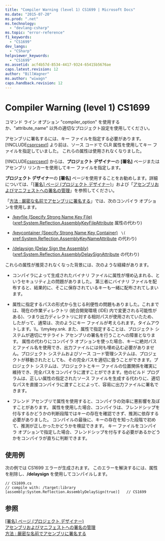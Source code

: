 ```yaml
---
title: "Compiler Warning (level 1) CS1699 | Microsoft Docs"
ms.date: "2015-07-20"
ms.prod: ".net"
ms.technology: 
  - "devlang-csharp"
ms.topic: "error-reference"
f1_keywords: 
  - "CS1699"
dev_langs: 
  - "CSharp"
helpviewer_keywords: 
  - "CS1699"
ms.assetid: acf4b57d-8534-4417-9324-65415b5676ae
caps.latest.revision: 12
author: "BillWagner"
ms.author: "wiwagn"
caps.handback.revision: 12
---
```

# Compiler Warning (level 1) CS1699
コマンド ライン オプション "compiler\_option" を使用するか、"attribute\_name" 以外の適切なプロジェクト設定を使用してください。  
  
 アセンブリに署名するには、キー ファイルを指定する必要があります。  [!INCLUDE[csprcsext](../../../csharp/language-reference/compiler-messages/includes/csprcsext-md.md)] より前は、ソース コードで CLR 属性を使用してキー ファイルを指定していました。  これらの属性は使用されなくなりました。  
  
 [!INCLUDE[csprcsext](../../../csharp/language-reference/compiler-messages/includes/csprcsext-md.md)] からは、**プロジェクト デザイナー**の **\[署名\]** ページまたはアセンブリ リンカーを使用してキー ファイルを指定します。  
  
 **プロジェクト デザイナー**の **\[署名\]** ページを使用することをお勧めします。詳細については、「[\[署名\] ページ \(プロジェクト デザイナー\)](/visual-studio/ide/reference/signing-page-project-designer)」および「[アセンブリおよびマニフェストへの署名の管理](/visual-studio/ide/managing-assembly-and-manifest-signing)」を参照してください。  
  
 「[方法 : 厳密な名前でアセンブリに署名する](../Topic/How%20to:%20Sign%20an%20Assembly%20with%20a%20Strong%20Name.md)」では、次のコンパイラ オプションを使用します。  
  
-   [\/keyfile \(Specify Strong Name Key File\)](../../../csharp/language-reference/compiler-options/keyfile-compiler-option.md) \(<xref:System.Reflection.AssemblyKeyFileAttribute> 属性の代わり\)  
  
-   [\/keycontainer \(Specify Strong Name Key Container\)](../../../csharp/language-reference/compiler-options/keycontainer-compiler-option.md)  ``  \( `` <xref:System.Reflection.AssemblyKeyNameAttribute> の代わり\)  
  
-   [\/delaysign \(Delay Sign the Assembly\)](../../../csharp/language-reference/compiler-options/delaysign-compiler-option.md) \(<xref:System.Reflection.AssemblyDelaySignAttribute> の代わり\)  
  
 これらの属性が推奨されなくなった背景には、次のような経緯があります。  
  
-   コンパイラによって生成されたバイナリ ファイルに属性が埋め込まれる、というセキュリティ上の問題がありました。  第三者にバイナリ ファイルを配布すると、結果的に、そこに保存されているキーも一緒に配布されてしまいます。  
  
-   属性に指定するパスの形式から生じる利便性の問題もありました。これまでは、現在の作業ディレクトリ \(統合開発環境 \(IDE\) 内で変更される可能性がある\)、つまり出力ディレクトリに対する相対パスが使用されていたため、  したがって、通常は、次のようにキー ファイルが考えられます。タイムアウトします。\\\\。\\\\mykey.snk.  また、属性で指定することは、プロジェクト システムが適切にサテライト アセンブリの署名を行うことへの障害となります。  属性の代わりにコンパイラ オプションを使った場合、キーに絶対パスとファイル名を使用でき、出力ファイルには何も埋め込む必要がありません。プロジェクト システムおよびソース コード管理システムは、プロジェクトが移動されたとしても、その完全パスを適切に扱うことができます。プロジェクト システムは、プロジェクトとキー ファイルの位置関係を確実に維持でき、完全パスをコンパイラに渡すことができます。他のビルド プログラムは、正しい属性の指定されたソース ファイルを生成する代わりに、適切なパスを直接コンパイラに渡すことによって、容易に出力ファイルに署名できます。  
  
-   フレンド アセンブリで属性を使用すると、コンパイラの効率に悪影響を及ぼすことがあります。  属性を使用した場合、コンパイラは、フレンドシップを付与するかどうかの判断段階ではキーの存在を確認できず、推測に依存する必要がありました。  コンパイルの最後に、キーの存在を知った段階で初めて、推測が正しかったかどうかを検証できます。  キー ファイルをコンパイラ オプションで指定した場合、フレンドシップを付与する必要があるかどうかをコンパイラが直ちに判断できます。  
  
## 使用例  
 次の例では CS1699 エラーが生成されます。  このエラーを解決するには、属性を削除し、**\/delaysign** を使用してコンパイルします。  
  
```  
// CS1699.cs  
// compile with: /target:library  
[assembly:System.Reflection.AssemblyDelaySign(true)]   // CS1699  
```  
  
## 参照  
 [\[署名\] ページ \(プロジェクト デザイナー\)](/visual-studio/ide/reference/signing-page-project-designer)   
 [アセンブリおよびマニフェストへの署名の管理](/visual-studio/ide/managing-assembly-and-manifest-signing)   
 [方法 : 厳密な名前でアセンブリに署名する](../Topic/How%20to:%20Sign%20an%20Assembly%20with%20a%20Strong%20Name.md)